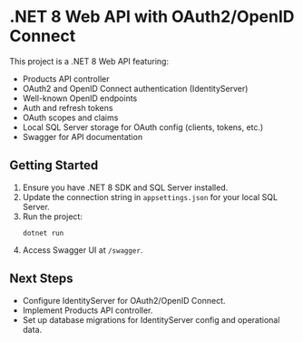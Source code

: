 # .NET 8 Web API with OAuth2/OpenID Connect

This project is a .NET 8 Web API featuring:
- Products API controller
- OAuth2 and OpenID Connect authentication (IdentityServer)
- Well-known OpenID endpoints
- Auth and refresh tokens
- OAuth scopes and claims
- Local SQL Server storage for OAuth config (clients, tokens, etc.)
- Swagger for API documentation

## Getting Started
1. Ensure you have .NET 8 SDK and SQL Server installed.
2. Update the connection string in `appsettings.json` for your local SQL Server.
3. Run the project:
   ```pwsh
   dotnet run
   ```
4. Access Swagger UI at `/swagger`.

## Next Steps
- Configure IdentityServer for OAuth2/OpenID Connect.
- Implement Products API controller.
- Set up database migrations for IdentityServer config and operational data.
